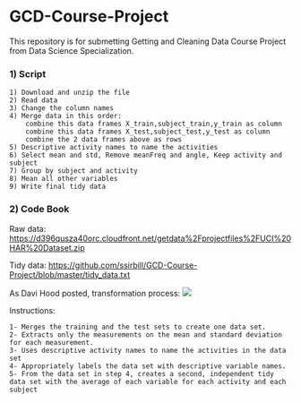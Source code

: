 GCD-Course-Project
==================

This repository is for submetting Getting and Cleaning Data Course Project from Data Science Specialization. 

### 1) Script

    1) Download and unzip the file
    2) Read data
    3) Change the column names
    4) Merge data in this order: 
        combine this data frames X_train,subject_train,y_train as column
        combine this data frames X_test,subject_test,y_test as column
        combine the 2 data frames above as rows
    5) Descriptive activity names to name the activities
    6) Select mean and std, Remove meanFreq and angle, Keep activity and subject
    7) Group by subject and activity
    8) Mean all other variables
    9) Write final tidy data

### 2) Code Book 

Raw data: https://d396qusza40orc.cloudfront.net/getdata%2Fprojectfiles%2FUCI%20HAR%20Dataset.zip 

Tidy data: https://github.com/ssirbill/GCD-Course-Project/blob/master/tidy_data.txt

As Davi Hood posted, transformation process: 
<img src="https://coursera-forum-screenshots.s3.amazonaws.com/ab/a2776024af11e4a69d5576f8bc8459/Slide2.png">

Instructions:

    1- Merges the training and the test sets to create one data set.
    2- Extracts only the measurements on the mean and standard deviation for each measurement. 
    3- Uses descriptive activity names to name the activities in the data set
    4- Appropriately labels the data set with descriptive variable names. 
    5- From the data set in step 4, creates a second, independent tidy data set with the average of each variable for each activity and each subject


